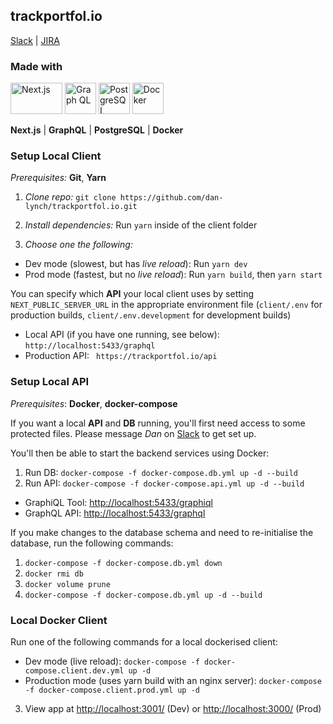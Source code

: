 ## trackportfol.io

[Slack](https://join.slack.com/t/trackportfolio/shared_invite/zt-f9u10eup-d0uku08b85DKQRhCMOV_Kw)
| [JIRA](https://lynchy.atlassian.net/browse/PT)

### Made with

<img src="https://cdn.svgporn.com/logos/nextjs.svg" alt="Next.js" width="83" height="50">  <img src="https://cdn.svgporn.com/logos/graphql.svg" alt="Graph QL" width="50" height="50"> <img src="https://cdn.svgporn.com/logos/postgresql.svg" alt="PostgreSQL" width="50" height="50"> <img src="https://cdn.svgporn.com/logos/docker-icon.svg" alt="Docker" width="50" height="50">

**Next.js** | **GraphQL** | **PostgreSQL** | **Docker**

### Setup Local Client

*Prerequisites:* **Git**, **Yarn**

1) *Clone repo:* `git clone https://github.com/dan-lynch/trackportfol.io.git`

2) *Install dependencies:* Run `yarn` inside of the client folder

3) *Choose one the following:*
- Dev mode (slowest, but has *live reload*): Run `yarn dev`
- Prod mode (fastest, but no *live reload*): Run `yarn build`, then `yarn start`

You can specify which **API** your local client uses by setting `NEXT_PUBLIC_SERVER_URL` in the appropriate environment file (`client/.env` for production builds, `client/.env.development` for development builds)
  - Local API (if you have one running, see below): `http://localhost:5433/graphql`
  - Production API: ` https://trackportfol.io/api`

### Setup Local API

*Prerequisites*: **Docker**, **docker-compose**

If you want a local **API** and **DB** running, you'll first need access to some protected files. Please message *Dan* on [Slack](https://join.slack.com/t/trackportfolio/shared_invite/zt-f9u10eup-d0uku08b85DKQRhCMOV_Kw) to get set up.

You'll then be able to start the backend services using Docker:

1) Run DB: `docker-compose -f docker-compose.db.yml up -d --build`
2) Run API: `docker-compose -f docker-compose.api.yml up -d --build`

- GraphiQL Tool: [http://localhost:5433/graphiql](http://localhost:5433/graphiql)
- GraphQL API: [http://localhost:5433/graphql](http://localhost:5433/graphql)


If you make changes to the database schema and need to re-initialise the database, run the following commands:
1) `docker-compose -f docker-compose.db.yml down`
2) `docker rmi db`
3) `docker volume prune`
4) `docker-compose -f docker-compose.db.yml up -d --build`

### Local Docker Client

Run one of the following commands for a local dockerised client:
- Dev mode (live reload): `docker-compose -f docker-compose.client.dev.yml up -d`
- Production mode (uses yarn build with an nginx server): `docker-compose -f docker-compose.client.prod.yml up -d`

3) View app at [http://localhost:3001/](http://localhost:3001/) (Dev) or [http://localhost:3000/](http://localhost:3000/) (Prod)
